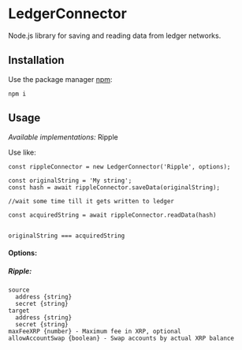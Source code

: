 # LedgerConnector

Node.js library for saving and reading data from ledger networks.


## Installation
   
Use the package manager [npm](https://www.npmjs.com/get-npm): 

```
npm i
```


## Usage

_Available implementations:_ Ripple

Use like: 

```
const rippleConnector = new LedgerConnector('Ripple', options);

const originalString = 'My string';
const hash = await rippleConnector.saveData(originalString);

//wait some time till it gets written to ledger

const acquiredString = await rippleConnector.readData(hash)


originalString === acquiredString
```


#### Options:

##### Ripple: 

```
source
  address {string}
  secret {string}
target
  address {string}
  secret {string}
maxFeeXRP {number} - Maximum fee in XRP, optional
allowAccountSwap {boolean} - Swap accounts by actual XRP balance
```

